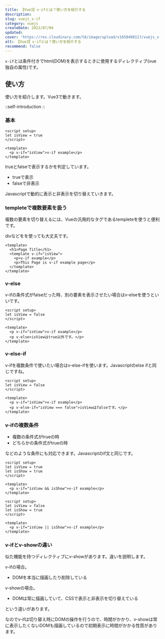 ```yaml
---
title: 【Vue3】v-ifとは？使い方を紹介する
description: 
slug: vuejs_v-if
category: vuejs
createDate: 2022/07/04
updated: 
cover: 'https://res.cloudinary.com/t8/image/upload/v1658498117/vuejs_v-if_bgsdmi.png'
alt: 【Vue3】v-ifとは？使い方を紹介する
recommend: false
---
```


`v-if`とは条件付きでhtml(DOM)を表示するときに使用するディレクティブ(vue独自の属性)です。



## 使い方
使い方を紹介します。Vue3で動きます。

::self-introduction
::

### 基本

```vue
<script setup>
let isView = true
</script>

<template>
  <p v-if="isView">v-if example</p>
</template>
```

trueとfalseで表示するかを判定しています。

* trueで表示
* falseで非表示

Javascriptで動的に表示と非表示を切り替えていきます。

### templeteで複数要素を扱う
複数の要素を切り替えるには、Vueの汎用的なタグであるtempleteを使うと便利です。

divなどをを使っても大丈夫です。

```vue
<template>
  <h1>Page Title</h1>
  <template v-if="isView">
    <p>v-if example</p>
    <p>This Page is v-if example page</p>
  </template>
</template>
```

### v-else
v-ifの条件式がfalseだった時、別の要素を表示させたい場合はv-elseを使うといいです。

```vue
<script setup>
let isView = false
</script>

<template>
  <p v-if="isView">v-if example</p>
  <p v-else>isViewはtrue以外です。</p>
</template>
```



### v-else-if
v-ifを複数条件で使いたい場合はv-else-ifを使います。Javascriptのelse ifと同じですね。

```vue
<script setup>
let isView = false
</script>

<template>
  <p v-if="isView">v-if example</p>
  <p v-else-if="isView === false">isViewはfalseです。</p>
</template>
```

### v-ifの複数条件

* 複数の条件式がtrueの時
* どちらかの条件式がtrueの時

などのような条件にも対応できます。Javascriptのif文と同じです。

```vue
<script setup>
let isView = true
let isShow = true
</script>

<template>
  <p v-if="isView && isShow">v-if example</p>
</template>
```

```vue
<script setup>
let isView = false
let isShow = true
</script>

<template>
  <p v-if="isView || isShow">v-if example</p>
</template>
```

### v-ifとv-showの違い

似た機能を持つディレクティブにv-showがあります。違いを説明します。

v-ifの場合。
* DOMを本当に描画したり削除している

v-showの場合。
* DOMは常に描画していて、CSSで表示と非表示を切り替えている

という違いがあります。

なのでv-ifは切り替え時にDOMの操作を行うので、時間がかかり、v-showは常に表示したくないDOMも描画しているので初期表示に時間がかかる性質があります。



